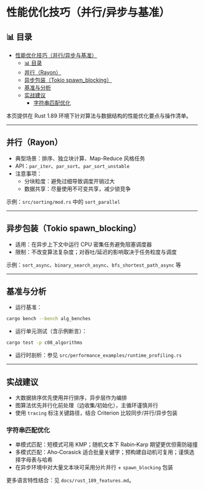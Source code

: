 ﻿# 性能优化技巧（并行/异步与基准）

## 📊 目录

- [性能优化技巧（并行/异步与基准）](#性能优化技巧并行异步与基准)
  - [📊 目录](#-目录)
  - [并行（Rayon）](#并行rayon)
  - [异步包装（Tokio spawn\_blocking）](#异步包装tokio-spawn_blocking)
  - [基准与分析](#基准与分析)
  - [实战建议](#实战建议)
    - [字符串匹配优化](#字符串匹配优化)

本页提供在 Rust 1.89 环境下针对算法与数据结构的性能优化要点与操作清单。

---

## 并行（Rayon）

- 典型场景：排序、独立块计算、Map-Reduce 风格任务
- API：`par_iter`、`par_sort`、`par_sort_unstable`
- 注意事项：
  - 分块粒度：避免过细导致调度开销过大
  - 数据共享：尽量使用不可变共享，减少锁竞争

示例：`src/sorting/mod.rs` 中的 `sort_parallel`

---

## 异步包装（Tokio spawn_blocking）

- 适用：在异步上下文中运行 CPU 密集任务避免阻塞调度器
- 限制：不改变算法复杂度；对吞吐/延迟的影响取决于任务粒度与调度

示例：`sort_async`、`binary_search_async`、`bfs_shortest_path_async` 等

---

## 基准与分析

- 运行基准：

```bash
cargo bench --bench alg_benches
```

- 运行单元测试（含示例断言）：

```bash
cargo test -p c08_algorithms
```

- 运行时剖析：参见 `src/performance_examples/runtime_profiling.rs`

---

## 实战建议

- 大数据排序优先使用并行排序，异步层作为编排
- 图算法优先并行化前处理（边收集/初始化），主循环谨慎并行
- 使用 `tracing` 标注关键路径，结合 Criterion 比较同步/并行/异步包装

### 字符串匹配优化

- 单模式匹配：短模式可用 KMP；随机文本下 Rabin‑Karp 期望更优但需防碰撞
- 多模式匹配：Aho‑Corasick 适合批量关键字；预构建自动机可复用；谨慎选择字母表与哈希
- 在异步环境中对大量文本块可采用分片并行 + `spawn_blocking` 包装

更多语言特性结合：见 `docs/rust_189_features.md`。
